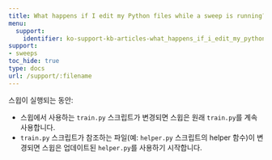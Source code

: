 ```yaml
---
title: What happens if I edit my Python files while a sweep is running?
menu:
  support:
    identifier: ko-support-kb-articles-what_happens_if_i_edit_my_python_files_while_a_sweep_is_running
support:
- sweeps
toc_hide: true
type: docs
url: /support/:filename
---
```


스윕이 실행되는 동안:
- 스윕에서 사용하는 `train.py` 스크립트가 변경되면 스윕은 원래 `train.py`를 계속 사용합니다.
- `train.py` 스크립트가 참조하는 파일(예: `helper.py` 스크립트의 helper 함수)이 변경되면 스윕은 업데이트된 `helper.py`를 사용하기 시작합니다.
